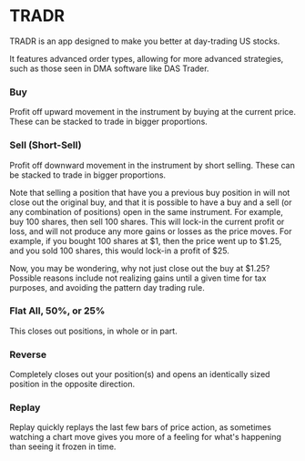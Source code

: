 # TRADR

TRADR is an app designed to make you better at day-trading US stocks.

It features advanced order types, allowing for more advanced strategies, such as those seen in DMA software like DAS Trader.

### Buy
Profit off upward movement in the instrument by buying at the current price.  These can be stacked to trade in bigger proportions.

### Sell (Short-Sell)
Profit off downward movement in the instrument by short selling.  These can be stacked to trade in bigger proportions.

Note that selling a position that have you a previous buy position in will not close out the original buy, and that it is possible to have a buy and a sell (or any combination of positions) open in the same instrument.  For example, buy 100 shares, then sell 100 shares.  This will lock-in the current profit or loss, and will not produce any more gains or losses as the price moves.  For example, if you bought 100 shares at $1, then the price went up to $1.25, and you sold 100 shares, this would lock-in a profit of $25.

Now, you may be wondering, why not just close out the buy at $1.25?  Possible reasons include not realizing gains until a given time for tax purposes, and avoiding the pattern day trading rule.

### Flat All, 50%, or 25%
This closes out positions, in whole or in part.

### Reverse
Completely closes out your position(s) and opens an identically sized position in the opposite direction.

### Replay
Replay quickly replays the last few bars of price action, as sometimes watching a chart move gives you more of a feeling for what's happening than seeing it frozen in time.
